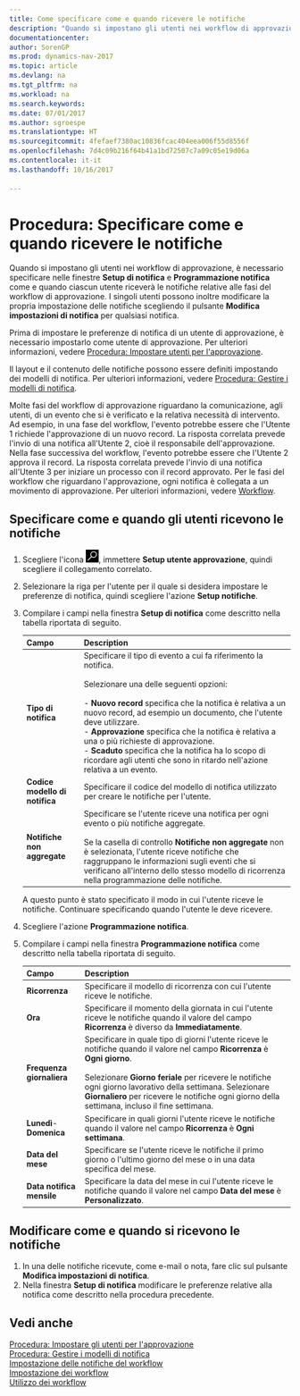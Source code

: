 ```yaml
---
title: Come specificare come e quando ricevere le notifiche
description: "Quando si impostano gli utenti nei workflow di approvazione, è necessario specificare nelle finestre Setup di notifica e Programmazione notifica come e quando ciascun utente riceverà le notifiche relative alle fasi del workflow di approvazione. I singoli utenti possono inoltre modificare la propria impostazione delle notifiche scegliendo il pulsante Modifica impostazioni di notifica per qualsiasi notifica."
documentationcenter: 
author: SorenGP
ms.prod: dynamics-nav-2017
ms.topic: article
ms.devlang: na
ms.tgt_pltfrm: na
ms.workload: na
ms.search.keywords: 
ms.date: 07/01/2017
ms.author: sgroespe
ms.translationtype: HT
ms.sourcegitcommit: 4fefaef7380ac10836fcac404eea006f55d8556f
ms.openlocfilehash: 7d4c09b216f64b41a1bd72507c7a09c05e19d06a
ms.contentlocale: it-it
ms.lasthandoff: 10/16/2017

---
```

# <a name="how-to-specify-when-and-how-to-receive-notifications"></a>Procedura: Specificare come e quando ricevere le notifiche
Quando si impostano gli utenti nei workflow di approvazione, è necessario specificare nelle finestre **Setup di notifica** e **Programmazione notifica** come e quando ciascun utente riceverà le notifiche relative alle fasi del workflow di approvazione. I singoli utenti possono inoltre modificare la propria impostazione delle notifiche scegliendo il pulsante **Modifica impostazioni di notifica** per qualsiasi notifica.  

 Prima di impostare le preferenze di notifica di un utente di approvazione, è necessario impostarlo come utente di approvazione. Per ulteriori informazioni, vedere [Procedura: Impostare utenti per l'approvazione](across-how-to-set-up-approval-users.md).  

 Il layout e il contenuto delle notifiche possono essere definiti impostando dei modelli di notifica. Per ulteriori informazioni, vedere [Procedura: Gestire i modelli di notifica](across-how-to-manage-notification-templates.md).  

 Molte fasi del workflow di approvazione riguardano la comunicazione, agli utenti, di un evento che si è verificato e la relativa necessità di intervento. Ad esempio, in una fase del workflow, l'evento potrebbe essere che l'Utente 1 richiede l'approvazione di un nuovo record. La risposta correlata prevede l'invio di una notifica all'Utente 2, cioè il responsabile dell'approvazione. Nella fase successiva del workflow, l'evento potrebbe essere che l'Utente 2 approva il record. La risposta correlata prevede l'invio di una notifica all'Utente 3 per iniziare un processo con il record approvato. Per le fasi del workflow che riguardano l'approvazione, ogni notifica è collegata a un movimento di approvazione. Per ulteriori informazioni, vedere [Workflow](across-workflow.md).  

## <a name="specify-when-and-how-users-receive-notifications"></a>Specificare come e quando gli utenti ricevono le notifiche  

1.  Scegliere l'icona ![Cerca pagina o report](media/ui-search/search_small.png "icona Cerca pagina o report"), immettere **Setup utente approvazione**, quindi scegliere il collegamento correlato.  
2.  Selezionare la riga per l'utente per il quale si desidera impostare le preferenze di notifica, quindi scegliere l'azione **Setup notifiche**.  
3.  Compilare i campi nella finestra **Setup di notifica** come descritto nella tabella riportata di seguito.  

    |Campo|Description|  
    |---------------------------------|---------------------------------------|  
    |**Tipo di notifica**|Specificare il tipo di evento a cui fa riferimento la notifica.<br /><br /> Selezionare una delle seguenti opzioni:<br /><br /> -   **Nuovo record** specifica che la notifica è relativa a un nuovo record, ad esempio un documento, che l'utente deve utilizzare.<br />-   **Approvazione** specifica che la notifica è relativa a una o più richieste di approvazione.<br />-   **Scaduto** specifica che la notifica ha lo scopo di ricordare agli utenti che sono in ritardo nell'azione relativa a un evento.|  
    |**Codice modello di notifica**|Specificare il codice del modello di notifica utilizzato per creare le notifiche per l'utente.|  
    |**Notifiche non aggregate**|Specificare se l'utente riceve una notifica per ogni evento o più notifiche aggregate.<br /><br /> Se la casella di controllo **Notifiche non aggregate** non è selezionata, l'utente riceve notifiche che raggruppano le informazioni sugli eventi che si verificano all'interno dello stesso modello di ricorrenza nella programmazione delle notifiche.|  

     A questo punto è stato specificato il modo in cui l'utente riceve le notifiche. Continuare specificando quando l'utente le deve ricevere.  

4.  Scegliere l'azione **Programmazione notifica**.  
5.  Compilare i campi nella finestra **Programmazione notifica** come descritto nella tabella riportata di seguito.  

    |Campo|Description|  
    |---------------------------------|---------------------------------------|  
    |**Ricorrenza**|Specificare il modello di ricorrenza con cui l'utente riceve le notifiche.|  
    |**Ora**|Specificare il momento della giornata in cui l'utente riceve le notifiche quando il valore del campo **Ricorrenza** è diverso da **Immediatamente**.|  
    |**Frequenza giornaliera**|Specificare in quale tipo di giorni l'utente riceve le notifiche quando il valore nel campo **Ricorrenza** è **Ogni giorno**.<br /><br /> Selezionare **Giorno feriale** per ricevere le notifiche ogni giorno lavorativo della settimana. Selezionare **Giornaliero** per ricevere le notifiche ogni giorno della settimana, incluso il fine settimana.|  
    |**Lunedì**-**Domenica**|Specificare in quali giorni l'utente riceve le notifiche quando il valore nel campo **Ricorrenza** è **Ogni settimana**.|  
    |**Data del mese**|Specificare se l'utente riceve le notifiche il primo giorno o l'ultimo giorno del mese o in una data specifica del mese.|  
    |**Data notifica mensile**|Specificare la data del mese in cui l'utente riceve le notifiche quando il valore nel campo **Data del mese** è **Personalizzato**.|  

## <a name="change-when-and-how-you-receive-notifications"></a>Modificare come e quando si ricevono le notifiche  
1.  In una delle notifiche ricevute, come e-mail o nota, fare clic sul pulsante **Modifica impostazioni di notifica**.  
2.  Nella finestra **Setup di notifica** modificare le preferenze relative alla notifica come descritto nella procedura precedente.  

## <a name="see-also"></a>Vedi anche  
 [Procedura: Impostare gli utenti per l'approvazione](across-how-to-set-up-approval-users.md)   
 [Procedura: Gestire i modelli di notifica](across-how-to-manage-notification-templates.md)   
 [Impostazione delle notifiche del workflow](across-setting-up-workflow-notifications.md)   
 [Impostazione dei workflow](across-set-up-workflows.md)   
 [Utilizzo dei workflow](across-use-workflows.md)

